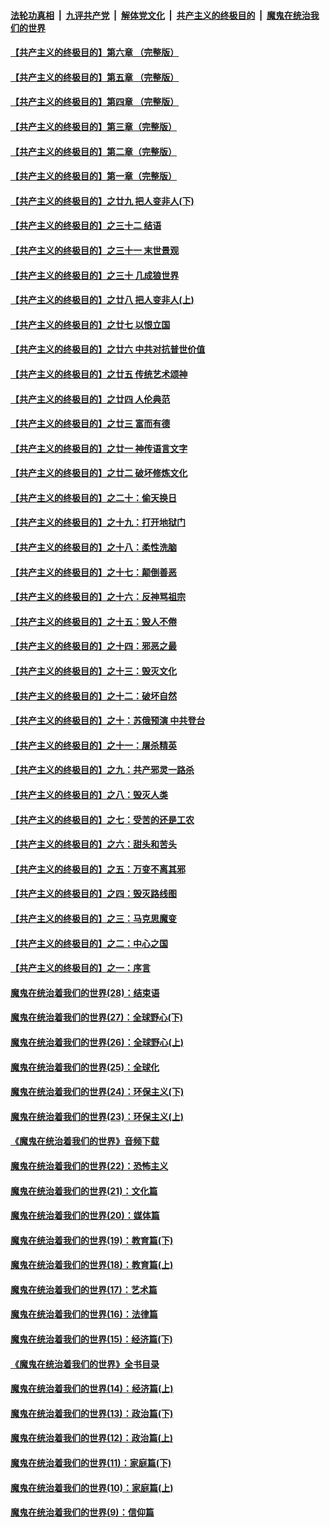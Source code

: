 ####  [法轮功真相](../../../../basic/blob/master/README.md?t=12310239) &nbsp;|&nbsp; [九评共产党](../../../../9ping.md/blob/master/README.md?t=12310239) &nbsp;|&nbsp; [解体党文化](../../../../jtdwh.md/blob/master/README.md?t=12310239)  &nbsp;|&nbsp; [共产主义的终极目的](../../../../gczydzjmd.md/blob/master/README.md?t=12310239) &nbsp;|&nbsp; [魔鬼在统治我们的世界](../../../../mgztzwmdsj.md/blob/master/README.md?t=12310239) 

#### [【共产主义的终极目的】第六章 （完整版）](../pages/nsc422/n11428913.md?t=12310239) 

#### [【共产主义的终极目的】第五章 （完整版）](../pages/nsc422/n11428912.md?t=12310239) 

#### [【共产主义的终极目的】第四章 （完整版）](../pages/nsc422/n11428907.md?t=12310239) 

#### [【共产主义的终极目的】第三章（完整版）](../pages/nsc422/n11428848.md?t=12310239) 

#### [【共产主义的终极目的】第二章（完整版）](../pages/nsc422/n11428831.md?t=12310239) 

#### [【共产主义的终极目的】第一章（完整版）](../pages/nsc422/n11417651.md?t=12310239) 

#### [【共产主义的终极目的】之廿九 把人变非人(下)](../pages/nsc422/n11344140.md?t=12310239) 

#### [【共产主义的终极目的】之三十二 结语](../pages/nsc422/n11360535.md?t=12310239) 

#### [【共产主义的终极目的】之三十一 末世景观](../pages/nsc422/n11351129.md?t=12310239) 

#### [【共产主义的终极目的】之三十 几成狼世界](../pages/nsc422/n11348280.md?t=12310239) 

#### [【共产主义的终极目的】之廿八 把人变非人(上)](../pages/nsc422/n11340492.md?t=12310239) 

#### [【共产主义的终极目的】之廿七 以恨立国](../pages/nsc422/n11336944.md?t=12310239) 

#### [【共产主义的终极目的】之廿六 中共对抗普世价值](../pages/nsc422/n11324785.md?t=12310239) 

#### [【共产主义的终极目的】之廿五 传统艺术颂神](../pages/nsc422/n11296396.md?t=12310239) 

#### [【共产主义的终极目的】之廿四 人伦典范](../pages/nsc422/n11296397.md?t=12310239) 

#### [【共产主义的终极目的】之廿三 富而有德](../pages/nsc422/n11283598.md?t=12310239) 

#### [【共产主义的终极目的】之廿一 神传语言文字](../pages/nsc422/n11263265.md?t=12310239) 

#### [【共产主义的终极目的】之廿二 破坏修炼文化](../pages/nsc422/n11245728.md?t=12310239) 

#### [【共产主义的终极目的】之二十：偷天换日](../pages/nsc422/n11238846.md?t=12310239) 

#### [【共产主义的终极目的】之十九：打开地狱门](../pages/nsc422/n11206376.md?t=12310239) 

#### [【共产主义的终极目的】之十八：柔性洗脑](../pages/nsc422/n11199994.md?t=12310239) 

#### [【共产主义的终极目的】之十七：颠倒善恶](../pages/nsc422/n11179782.md?t=12310239) 

#### [【共产主义的终极目的】之十六：反神骂祖宗](../pages/nsc422/n11166798.md?t=12310239) 

#### [【共产主义的终极目的】之十五：毁人不倦](../pages/nsc422/n11166792.md?t=12310239) 

#### [【共产主义的终极目的】之十四：邪恶之最](../pages/nsc422/n11150249.md?t=12310239) 

#### [【共产主义的终极目的】之十三：毁灭文化](../pages/nsc422/n11135227.md?t=12310239) 

#### [【共产主义的终极目的】之十二：破坏自然](../pages/nsc422/n11135214.md?t=12310239) 

#### [【共产主义的终极目的】之十：苏俄预演 中共登台](../pages/nsc422/n11118424.md?t=12310239) 

#### [【共产主义的终极目的】之十一：屠杀精英](../pages/nsc422/n11118442.md?t=12310239) 

#### [【共产主义的终极目的】之九：共产邪灵一路杀](../pages/nsc422/n11114139.md?t=12310239) 

#### [【共产主义的终极目的】之八：毁灭人类](../pages/nsc422/n11108503.md?t=12310239) 

#### [【共产主义的终极目的】之七：受苦的还是工农](../pages/nsc422/n11101809.md?t=12310239) 

#### [【共产主义的终极目的】之六：甜头和苦头](../pages/nsc422/n11096971.md?t=12310239) 

#### [【共产主义的终极目的】之五：万变不离其邪](../pages/nsc422/n11091285.md?t=12310239) 

#### [【共产主义的终极目的】之四：毁灭路线图](../pages/nsc422/n11086284.md?t=12310239) 

#### [【共产主义的终极目的】之三：马克思魔变](../pages/nsc422/n11061941.md?t=12310239) 

#### [【共产主义的终极目的】之二：中心之国](../pages/nsc422/n11047728.md?t=12310239) 

#### [【共产主义的终极目的】之一：序言](../pages/nsc422/n11086077.md?t=12310239) 

#### [魔鬼在统治着我们的世界(28)：结束语](../pages/nsc422/n10936246.md?t=12310239) 

#### [魔鬼在统治着我们的世界(27)：全球野心(下)](../pages/nsc422/n10928319.md?t=12310239) 

#### [魔鬼在统治着我们的世界(26)：全球野心(上)](../pages/nsc422/n10900318.md?t=12310239) 

#### [魔鬼在统治着我们的世界(25)：全球化](../pages/nsc422/n10788205.md?t=12310239) 

#### [魔鬼在统治着我们的世界(24)：环保主义(下)](../pages/nsc422/n10695307.md?t=12310239) 

#### [魔鬼在统治着我们的世界(23)：环保主义(上)](../pages/nsc422/n10688613.md?t=12310239) 

#### [《魔鬼在统治着我们的世界》音频下载](../pages/nsc422/n10635553.md?t=12310239) 

#### [魔鬼在统治着我们的世界(22)：恐怖主义](../pages/nsc422/n10614727.md?t=12310239) 

#### [魔鬼在统治着我们的世界(21)：文化篇](../pages/nsc422/n10597706.md?t=12310239) 

#### [魔鬼在统治着我们的世界(20)：媒体篇](../pages/nsc422/n10586579.md?t=12310239) 

#### [魔鬼在统治着我们的世界(19)：教育篇(下)](../pages/nsc422/n10564808.md?t=12310239) 

#### [魔鬼在统治着我们的世界(18)：教育篇(上)](../pages/nsc422/n10526970.md?t=12310239) 

#### [魔鬼在统治着我们的世界(17)：艺术篇](../pages/nsc422/n10499093.md?t=12310239) 

#### [魔鬼在统治着我们的世界(16)：法律篇](../pages/nsc422/n10485969.md?t=12310239) 

#### [魔鬼在统治着我们的世界(15)：经济篇(下)](../pages/nsc422/n10469975.md?t=12310239) 

#### [《魔鬼在统治着我们的世界》全书目录](../pages/nsc422/n10464261.md?t=12310239) 

#### [魔鬼在统治着我们的世界(14)：经济篇(上)](../pages/nsc422/n10457370.md?t=12310239) 

#### [魔鬼在统治着我们的世界(13)：政治篇(下)](../pages/nsc422/n10448270.md?t=12310239) 

#### [魔鬼在统治着我们的世界(12)：政治篇(上)](../pages/nsc422/n10444576.md?t=12310239) 

#### [魔鬼在统治着我们的世界(11)：家庭篇(下)](../pages/nsc422/n10440961.md?t=12310239) 

#### [魔鬼在统治着我们的世界(10)：家庭篇(上)](../pages/nsc422/n10435448.md?t=12310239) 

#### [魔鬼在统治着我们的世界(9)：信仰篇](../pages/nsc422/n10432159.md?t=12310239) 

